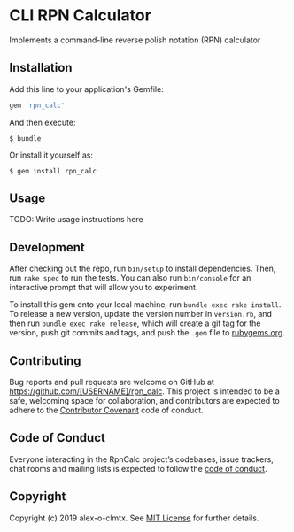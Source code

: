 # CLI RPN Calculator

Implements a command-line reverse polish notation (RPN) calculator

## Installation

Add this line to your application's Gemfile:

```ruby
gem 'rpn_calc'
```

And then execute:

    $ bundle

Or install it yourself as:

    $ gem install rpn_calc

## Usage

TODO: Write usage instructions here

## Development

After checking out the repo, run `bin/setup` to install dependencies. Then, run `rake spec` to run the tests. You can also run `bin/console` for an interactive prompt that will allow you to experiment.

To install this gem onto your local machine, run `bundle exec rake install`. To release a new version, update the version number in `version.rb`, and then run `bundle exec rake release`, which will create a git tag for the version, push git commits and tags, and push the `.gem` file to [rubygems.org](https://rubygems.org).

## Contributing

Bug reports and pull requests are welcome on GitHub at https://github.com/[USERNAME]/rpn_calc. This project is intended to be a safe, welcoming space for collaboration, and contributors are expected to adhere to the [Contributor Covenant](http://contributor-covenant.org) code of conduct.

## Code of Conduct

Everyone interacting in the RpnCalc project’s codebases, issue trackers, chat rooms and mailing lists is expected to follow the [code of conduct](https://github.com/[USERNAME]/rpn_calc/blob/master/CODE_OF_CONDUCT.md).

## Copyright

Copyright (c) 2019 alex-o-clmtx. See [MIT License](LICENSE.txt) for further details.
